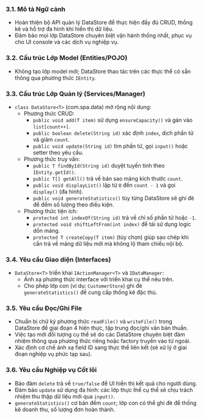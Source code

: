 ### 3.1. Mô tả Ngữ cảnh
- Hoàn thiện bộ API quản lý DataStore để thực hiện đầy đủ CRUD, thống kê và hỗ trợ đa hình khi hiển thị dữ liệu.
- Đảm bảo mọi lớp DataStore chuyên biệt vận hành thống nhất, phục vụ cho UI console và các dịch vụ nghiệp vụ.

### 3.2. Cấu trúc Lớp Model (Entities/POJO)
- Không tạo lớp model mới; DataStore thao tác trên các thực thể có sẵn thông qua phương thức `IEntity`.

### 3.3. Cấu trúc Lớp Quản lý (Services/Manager)
- `class DataStore<T>` (com.spa.data) mở rộng nội dung:
  - Phương thức CRUD:
    - `public void add(T item)` sử dụng `ensureCapacity()` và gán vào `list[count++]`.
    - `public boolean delete(String id)` xác định `index`, dịch phần tử và giảm `count`.
    - `public void update(String id)` tìm phần tử, gọi `input()` hoặc setter theo yêu cầu.
  - Phương thức truy vấn:
    - `public T findById(String id)` duyệt tuyến tính theo `IEntity.getId()`.
    - `public T[] getAll()` trả về bản sao mảng kích thước `count`.
    - `public void displayList()` lặp từ `0` đến `count - 1` và gọi `display()` (đa hình).
    - `public void generateStatistics()` tùy từng DataStore sẽ ghi đè để đếm số lượng theo điều kiện.
  - Phương thức tiện ích:
    - `protected int indexOf(String id)` trả về chỉ số phần tử hoặc `-1`.
    - `protected void shiftLeftFrom(int index)` để tái sử dụng logic dồn mảng.
    - `protected T createCopy(T item)` (tùy chọn) giúp sao chép khi cần trả về mảng dữ liệu mới mà không lộ tham chiếu nội bộ.

### 3.4. Yêu cầu Giao diện (Interfaces)
- `DataStore<T>` triển khai `IActionManager<T>` và `IDataManager`:
  - Ánh xạ phương thức interface với triển khai cụ thể nêu trên.
  - Cho phép lớp con (ví dụ: `CustomerStore`) ghi đè `generateStatistics()` để cung cấp thống kê đặc thù.

### 3.5. Yêu cầu Đọc/Ghi File
- Chuẩn bị chữ ký phương thức `readFile()` và `writeFile()` trong DataStore để giai đoạn 4 hiện thực, tập trung đọc/ghi văn bản thuần.
- Việc tạo mới đối tượng cụ thể sẽ do các DataStore chuyên biệt đảm nhiệm thông qua phương thức riêng hoặc factory truyền vào từ ngoài.
- Xác định cơ chế ánh xạ field ID sang thực thể liên kết (sẽ xử lý ở giai đoạn nghiệp vụ phức tạp sau).

### 3.6. Yêu cầu Nghiệp vụ Cốt lõi
- Bảo đảm `delete` trả về `true/false` để UI hiển thị kết quả cho người dùng.
- Đảm bảo `update` sử dụng đa hình: các lớp thực thể cụ thể sẽ chịu trách nhiệm thu thập dữ liệu mới qua `input()`.
- `generateStatistics()` cơ bản đếm `count`; lớp con có thể ghi đè để thống kê doanh thu, số lượng đơn hoàn thành.
